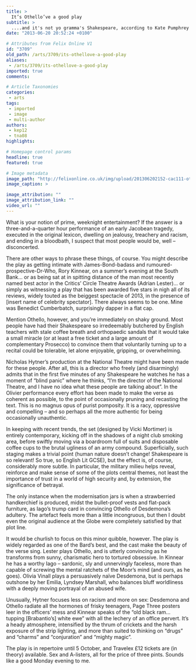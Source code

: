 ```yaml
---
title: >
  It’s Othello’ve a good play
subtitle: >
  ....and it's not yo gramma's Shakespeare, according to Kate Pumphrey
date: "2013-06-20 20:52:24 +0100"

# Attributes from Felix Online V1
id: "3709"
old_path: /arts/3709/its-othellove-a-good-play
aliases:
 - /arts/3709/its-othellove-a-good-play
imported: true
comments:

# Article Taxonomies
categories:
 - arts
tags:
 - imported
 - image
 - multi-author
authors:
 - kep12
 - tna08
highlights:

# Homepage control params
headline: true
featured: true

# Image metadata
image_path: "http://felixonline.co.uk/img/upload/201306202152-cac111-othello.jpg"
image_caption: >

image_attribution: ""
image_attribution_link: ""
video_url: ""
---
```


What is your notion of prime, weeknight entertainment? If the answer is a three-and-a-quarter hour performance of an early Jacobean tragedy, executed in the original lexicon, dwelling on jealousy, treachery and racism, and ending in a bloodbath, I suspect that most people would be, well – disconcerted.

There are other ways to phrase these things, of course. You might describe the play as getting intimate with James-Bond-badass and rumoured-prospective-Dr-Who, Rory Kinnear, on a summer’s evening at the South Bank… or as being sat at in spitting distance of the man most recently named best actor in the Critics’ Circle Theatre Awards (Adrian Lester)… or simply as witnessing a play that has been awarded five stars in nigh all of its reviews, widely touted as the beiggest spectacle of 2013, in the presence of [insert name of celebrity spectator]. There always seems to be one. Mine was Benedict Cumberbatch, surprisingly dapper in a flat cap.

Mention Othello, however, and you’re immediately on shaky ground. Most people have had their Shakespeare so irredeemably butchered by English teachers with stale coffee breath and orthopaedic sandals that it would take a small miracle (or at least a free ticket and a large amount of complementary Prosecco) to convince them that voluntarily turning up to a recital could be tolerable, let alone enjoyable, gripping, or overwhelming.

Nicholas Hytner’s production at the National Theatre might have been made for these people. After all, this is a director who freely (and disarmingly) admits that in the first five minutes of any Shakespeare he watches he has a moment of “blind panic” where he thinks, “I’m the director of the National Theatre, and I have no idea what these people are talking about”. In the Olivier performance every effort has been made to make the verse as coherent as possible, to the point of occasionally pruning and recasting the text. This is no magnus opus of purist pomposity. It is a racy, oppressive and compelling – and so perhaps all the more authentic for being occasionally unauthentic.

In keeping with recent trends, the set (designed by Vicki Mortimer) is entirely contemporary, kicking off in the shadows of a night club smoking area, before swiftly moving via a boardroom full of suits and disposable coffee cups to the brutal ugliness of an army compound. Superficially, such staging makes a trivial point (human nature doesn’t change! Shakespeare is so relevant! So true, so English Lit GCSE), but the effect is, of course, considerably more subtle. In particular, the military milieu helps reveal, reinforce and make sense of some of the plots central themes, not least the importance of trust in a world of high security and, by extension, the significance of betrayal.

The only instance when the modernisation jars is when a strawberried handkerchief is produced, midst the bullet-proof vests and flat-pack furniture, as Iago’s trump card in convincing Othello of Desdemona’s adultery. The artefact feels more than a little incongruous, but then I doubt even the original audience at the Globe were completely satisfied by that plot line.

It would be churlish to focus on this minor quibble, however. The play is widely regarded as one of the Bard’s best, and the cast make the beauty of the verse sing. Lester plays Othello, and is utterly convincing as he transforms from sunny, charismatic hero to tortured obsessive. In Kinnear he has a worthy Iago – sardonic, sly and unnervingly faceless, more than capable of screwing the mental ratchets of the Moor’s mind (and ours, as he goes). Olivia Vinall plays a persuasively naïve Desdemona, but is perhaps outshone by her Emilia, Lyndsey Marshall, who balances bluff worldliness with a deeply moving portrayal of an abused wife.

Unusually, Hytner focuses less on racism and more on sex: Desdemona and Othello radiate all the hormones of frisky teenagers, Page Three posters leer in the officers’ mess and Kinnear speaks of the “old black ram… tupping [Brabantio’s] white ewe” with all the lechery of an office pervert. It’s a heady atmosphere, intensified by the thrum of crickets and the harsh exposure of the strip lighting, and more than suited to thinking on “drugs” and “charms” and “conjuration” and “mighty magic”.

The play is in repertoire until 5 October, and Travelex £12 tickets are (in theory) available. Sex and A-listers, all for the price of three pints. Sounds like a good Monday evening to me.
